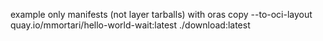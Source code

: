 example only manifests (not layer tarballs) with oras copy --to-oci-layout quay.io/mmortari/hello-world-wait:latest ./download:latest
